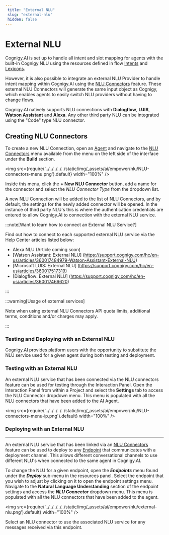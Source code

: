 ```yaml
---
 title: "External NLU" 
 slug: "external-nlu" 
 hidden: false 
---
```

# External NLU

Cognigy.AI is set up to handle all intent and slot mapping for agents with the built-in Cognigy NLU using the resources defined in flow [Intents](../intents/ml-intents.md) and [Lexicons](../slots-and-lexicons/lexicons.md). 

However, it is also possible to integrate an external NLU Provider to handle intent mapping within Cognigy.AI using the [NLU Connectors](nlu-connectors.md) feature. These external NLU Connectors will generate the same input object as Cognigy, which enables agents to easily switch NLU providers without having to change flows. 

Cognigy.AI natively supports NLU connections with **Dialogflow**, **LUIS**, **Watson Assistant** and **Alexa**. Any other third party NLU can be integrated using the "Code" type NLU connector.

## Creating NLU Connectors

To create a new NLU Connection, open an [Agent](../../../build/projects.md) and navigate to the [NLU Connectors](nlu-connectors.md) menu available from the menu on the left side of the interface under the **Build** section. 

<img src={require('../../../../../static/img/_assets/ai/empower/nlu/NLU-connectors-menu.png').default} width="100%" />

Inside this menu, click the **+ New NLU Connector** button, add a name for the connector and select the *NLU Connector Type* from the dropdown list.

A new NLU Connection will be added to the list of NLU Connectors, and by default, the settings for the newly added connector will be opened. In the instance of third party NLU's this is where the authentication credentials are entered to allow Cognigy.AI to connection with the external NLU service. 

:::note[Want to learn how to connect an External NLU Service?]

  Find out how to connect to each supported external NLU service via the Help Center articles listed below:

  * Alexa NLU (Article coming soon)
  * [Watson Assistant: External NLU] (https://support.cognigy.com/hc/en-us/articles/360017484979-Watson-Assistant-External-NLU)
  * [Microsoft LUIS: External NLU] (https://support.cognigy.com/hc/en-us/articles/360017517319)
  * [Dialogflow: External NLU] (https://support.cognigy.com/hc/en-us/articles/360017466620)

:::


:::warning[Usage of external services]

  Note when using external NLU Connectors API quota limits, additional terms, conditions and/or charges may apply.

:::


### Testing and Deploying with an External NLU

Cognigy.AI provides platform users with the opportunity to substitute the NLU service used for a given agent during both testing and deployment.

### Testing with an External NLU

An external NLU service that has been connected via the NLU connectors feature can be used for testing through the Interaction Panel. 
Open the Interaction Panel from within a Project and select the **Settings** tab to access the NLU Connector dropdown menu. 
This menu is populated with all the NLU connectors that have been added to the AI Agent.

<img src={require('../../../../../static/img/_assets/ai/empower/nlu/NLU-connectors-menu-ip.png').default} width="100%" />

### Deploying with an External NLU
---
An external NLU service that has been linked via an [NLU Connectors](nlu-connectors.md) feature can be used to deploy to any [Endpoint](../../../deploy/endpoints/overview.md) that communicates with a deployment channel. This allows different conversational channels to use different NLU's when connected to the same agent in Cognigy.AI.

To change the NLU for a given endpoint, open the ***Endpoints*** menu found under the ***Deploy*** sub-menu in the resources panel. Select the endpoint that you wish to adjust by clicking on it to open the endpoint settings menu. Navigate to the **Natural Language Understanding** section of the endpoint settings and access the ***NLU Connector*** dropdown menu. This menu is populated with all the NLU connectors that have been added to the agent.

<img src={require('../../../../../static/img/_assets/ai/empower/nlu/external-nlu.png').default} width="100%" />

Select an NLU connector to use the associated NLU service for any messages received via this endpoint.